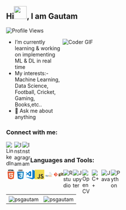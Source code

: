 ## Hi<img src="https://raw.githubusercontent.com/TheDudeThatCode/TheDudeThatCode/master/Assets/Hi.gif" width=35 height=35>, I am Gautam  
![Profile Views](https://komarev.com/ghpvc/?username=psgautam&style=flat-square)

<img align="right" alt="Coder GIF" height=250 width=350 src="https://magiccopy.xyz/assets/images/hadder.gif" />

- I’m currently learning & working on implementing ML & DL in real time 
- My interests:- Machine Learning, Data Science, Football, Cricket, Gaming, Books,etc..
- 💬 Ask me about anything 

### Connect with me:

[<img align="left" alt="LinkedIn" width="22px" src="https://cdn.jsdelivr.net/npm/simple-icons@v3/icons/linkedin.svg" />][linkedin]
[<img align="left" alt="Instagram" width="22px" src="https://cdn.jsdelivr.net/npm/simple-icons@v3/icons/instagram.svg" />][instagram]
[<img align="left" alt="Instagram" width="22px" src="https://cdn.jsdelivr.net/npm/simple-icons@v3/icons/discord.svg" />][discord]

<br />

### Languages and Tools:

<img align="left" alt="HTML5" width="26px" src="https://raw.githubusercontent.com/github/explore/80688e429a7d4ef2fca1e82350fe8e3517d3494d/topics/html/html.png" />
<img align="left" alt="CSS3" width="26px" src="https://raw.githubusercontent.com/github/explore/80688e429a7d4ef2fca1e82350fe8e3517d3494d/topics/css/css.png" /><img align="left" alt="Visual Studio Code" width="26px" src="https://raw.githubusercontent.com/github/explore/80688e429a7d4ef2fca1e82350fe8e3517d3494d/topics/visual-studio-code/visual-studio-code.png" />
<img align="left" alt="JavaScript" width="26px" src="https://raw.githubusercontent.com/github/explore/80688e429a7d4ef2fca1e82350fe8e3517d3494d/topics/javascript/javascript.png" />
<img align="left" alt="MySQL" width="26px" src="https://raw.githubusercontent.com/github/explore/80688e429a7d4ef2fca1e82350fe8e3517d3494d/topics/mysql/mysql.png" />
<img align="left" alt="Git" width="26px" src="https://raw.githubusercontent.com/github/explore/80688e429a7d4ef2fca1e82350fe8e3517d3494d/topics/git/git.png" />
<img align="left" alt="Rstudio" width="26px" src="https://user-images.githubusercontent.com/26170477/90042768-bc6ced00-dce8-11ea-8ded-2087b62a57d1.png" />
<img align="left" alt="Jupyter" width="26px" src="https://user-images.githubusercontent.com/26170477/90042976-06ee6980-dce9-11ea-9303-41a62239cbe7.png" />
<img align="left" alt="OpenCV" width="26px" src="https://user-images.githubusercontent.com/26170477/90044349-27b7be80-dceb-11ea-9418-0c930eb79ffe.png" />
<img align="left" alt="C++" width="26px" src="https://user-images.githubusercontent.com/26170477/90084200-61f87e80-dd32-11ea-8109-161987e12b42.png" />
<img align="left" alt="Java" width="26px" src="https://user-images.githubusercontent.com/26170477/90084946-59a14300-dd34-11ea-9fc8-af7137de4fe7.png" />
<img align="left" alt="Python" width="26px" src="https://user-images.githubusercontent.com/26170477/90084032-d848b100-dd31-11ea-9018-76907100abf9.png" />
<br />
<br />

<table><tr>
<td align="center" style="padding=0;width=50%;"><img align="center" style="padding=0;" src="https://github-readme-stats.vercel.app/api?username=psgautam&show_icons=true&hide=stars&count_private=true" alt="psgautam" /></td>
<td align="center" style="padding=0;width=50%;"><img align="center" style="padding=0;" src="https://github-readme-stats.vercel.app/api/top-langs/?username=psgautam&layout=compact&hide=html" alt="psgautam" /></td>
</tr></table>
<br>

[linkedin]: https://linkedin.com/in/saigautamperi
[instagram]: https://instagram.com/theperiguy
[discord]: https://discord.gg/pzSfrzq

